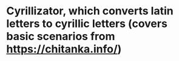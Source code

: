 # Cyrillizator, which converts latin letters to cyrillic letters (covers basic scenarios from https://chitanka.info/)
